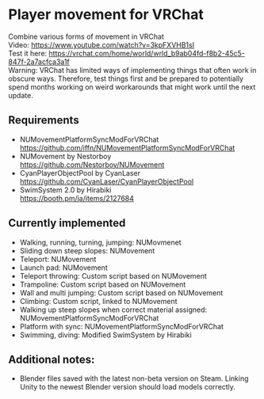 # Player movement for VRChat
Combine various forms of movement in VRChat  
Video: https://www.youtube.com/watch?v=3kpFXVHB1sI  
Test it here: https://vrchat.com/home/world/wrld_b9ab04fd-f8b2-45c5-847f-2a7acfca3a1f  
Warning: VRChat has limited ways of implementing things that often work in obscure ways. Therefore, test things first and be prepared to potentially spend months working on weird workarounds that might work until the next update.

## Requirements
- NUMovementPlatformSyncModForVRChat  
https://github.com/iffn/NUMovementPlatformSyncModForVRChat
- NUMovement by Nestorboy  
https://github.com/Nestorboy/NUMovement
- CyanPlayerObjectPool by CyanLaser  
https://github.com/CyanLaser/CyanPlayerObjectPool
- SwimSystem 2.0 by Hirabiki  
https://booth.pm/ja/items/2127684

## Currently implemented
- Walking, running, turning, jumping: NUMovmenet
- Sliding down steep slopes: NUMovement
- Teleport: NUMovement
- Launch pad: NUMovement
- Teleport throwing: Custom script based on NUMovement
- Trampoline: Custom script based on NUMovement
- Wall and multi jumping: Custom script based on NUMovement
- Climbing: Custom script, linked to NUMovement
- Walking up steep slopes when correct material assigned: NUMovementPlatformSyncModForVRChat
- Platform with sync: NUMovementPlatformSyncModForVRChat
- Swimming, diving: Modified SwimSystem by Hirabiki

## Additional notes:
- Blender files saved with the latest non-beta version on Steam. Linking Unity to the newest Blender version should load models correctly.

